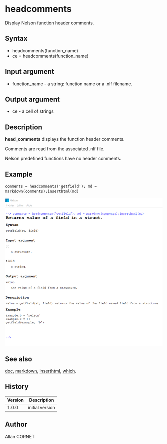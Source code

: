 

# headcomments

Display Nelson function header comments.

## Syntax

- headcomments(function_name)
- ce = headcomments(function_name)

## Input argument

 - function_name - a string: function name or a .nlf filename.

## Output argument

 - ce - a cell of strings

## Description


  <p><b>head_comments</b> displays the function header comments.</p>
  <p>Comments are read from the associated .nlf file.</p>
  <p>Nelson predefined functions have no header comments.</p>


## Example

```Nelson
comments = headcomments('getfield'); md = markdown(comments);inserthtml(md)
```
<img src="headcomments_E9DF6806.png" align="middle"/>

## See also

[doc](../help_browser/doc.md), [markdown](markdown.md), [inserthtml](../gui/inserthtml.md), [which](which.html).
## History

|Version|Description|
|------|------|
|1.0.0|initial version|


## Author

Allan CORNET



